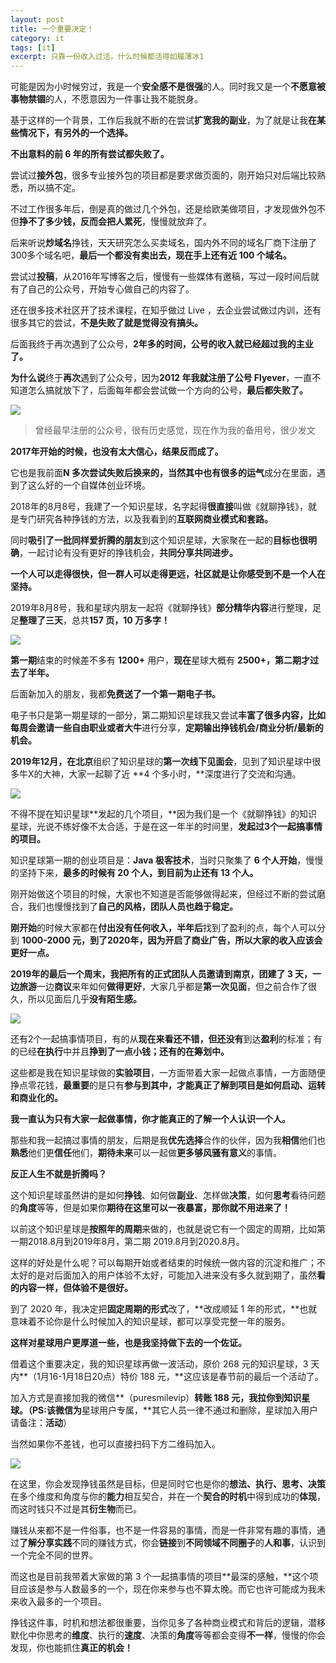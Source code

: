 ```yaml
---
layout: post
title: 一个重要决定！
category: it
tags: [it]
excerpt: 只靠一份收入过活，什么时候都活得如履薄冰1
---
```


可能是因为小时候穷过，我是一个**安全感不是很强**的人。同时我又是一个**不愿意被事物禁锢**的人，不愿意因为一件事让我不能脱身。

基于这样的一个背景，工作后我就不断的在尝试**扩宽我的副业**，为了就是让我**在某些情况下，有另外的一个选择。**

**不出意料的前 6 年的所有尝试都失败了。**

尝试过**接外包**，很多专业接外包的项目都是要求做页面的，刚开始只对后端比较熟悉，所以搞不定。

不过工作很多年后，倒是真的做过几个外包，还是给欧美做项目，才发现做外包不但**挣不了多少钱，反而会把人累死**，慢慢就放弃了。

后来听说**炒域名**挣钱，天天研究怎么买卖域名，国内外不同的域名厂商下注册了300多个域名吧，**最后一个都没有卖出去，现在手上还有近 100 个域名。**

尝试过**投稿**，从2016年写博客之后，慢慢有一些媒体有邀稿，写过一段时间后就有了自己的公众号，开始专心做自己的内容了。

还在很多技术社区开了技术课程，在知乎做过 Live ，去企业尝试做过内训，还有很多其它的尝试，**不是失败了就是觉得没有搞头。**

后面我终于再次遇到了公众号，**2年多的时间，公号的收入就已经超过我的主业了。**

**为什么说**终于**再次**遇到了公众号，因为**2012 年我就注册了公号 Flyever**，一直不知道怎么搞就放下了，后面每年都会尝试做一个方向的公号，**最后都失败了。**

![](http://favorites.ren/assets/images/2020/it/jueding01.jpg)

>曾经最早注册的公众号，很有历史感觉，现在作为我的备用号，很少发文

**2017年开始的时候，也没有太大信心，结果反而成了。**

它也是我前面**N 多次尝试失败后换来的，**当然其中也有很多的**运气**成分在里面，遇到了这么好的一个自媒体创业环境。

2018年的8月8号，我建了一个知识星球，名字起得**很直接**叫做《就聊挣钱》，就是专门研究各种挣钱的方法，以及我看到的**互联网商业模式和套路。**

同时**吸引了一批同样爱折腾的朋友**到这个知识星球，大家聚在一起的**目标也很明确**，一起讨论有没有更好的挣钱机会，**共同分享共同进步。**

**一个人可以走得很快，但一群人可以走得更远，社区就是让你感受到不是一个人在坚持。**

2019年8月8号，我和星球内朋友一起将《就聊挣钱》**部分精华内容**进行整理，足足**整理了三天**，总共**157 页，10 万多字！**

![](http://favorites.ren/assets/images/2020/it/jueding02.jpg)

**第一期**结束的时候差不多有 **1200+** 用户，**现在**星球大概有 **2500+，第二期才过去了半年。**

后面新加入的朋友，我都**免费送了一个第一期电子书。**

电子书只是第一期星球的一部分，第二期知识星球我又尝试**丰富了很多内容，**比如每周会邀请一些**自由职业或者大牛**进行分享，**定期输出挣钱机会/商业分析/最新的机会。**

**2019年12月，**在**北京**组织了知识星球的**第一次线下见面会**，见到了知识星球中很多牛X的大神，大家一起聊了近 **4 个多小时，**深度进行了交流和沟通。

![](http://favorites.ren/assets/images/2020/it/jueding03.jpg)

不得不提在知识星球**发起的几个项目，**因为我们是一个《就聊挣钱》的知识星球，光说不练好像不太合适，于是在这一年半的时间里，**发起过3个一起搞事情的项目。**

知识星球第一期的创业项目是：**Java 极客技术**，当时只聚集了 **6 个人开始**，慢慢的坚持下来，**最多的时候有 20 个人，到目前为止还有 13 个人。**

刚开始做这个项目的时候，大家也不知道是否能够做得起来，但经过不断的尝试磨合，我们也慢慢找到了**自己的风格，团队人员也趋于稳定。**

**刚开始**的时候大家都在**付出没有任何收入，半年后**找到了盈利的点，每个人可以分到 **1000-2000 元，**到了2020年，因为开启了商业广告，所以大家的**收入应该会更好一点。**

**2019年的最后一个周末，**我把所有的**正式团队人员邀请到南京，团建了 3 天，**一边**旅游**一边**商议**来年如何**做得更好**，大家几乎都是**第一次见面**，但之前合作了很久，所以见面后几乎**没有陌生感。**

![](http://favorites.ren/assets/images/2020/it/jueding04.jpg)

还有2个一起搞事情项目，有的从**现在来看还不错，**但还**没有**到达**盈利**的标准；有的已经**在执行**中并且**挣到了一点小钱；**还有的**在筹划中。**

这些都是我在知识星球做的**实验项目**，一方面带着大家一起做点事情，一方面随便挣点零花钱，**最重要**的是只有**参与到其中，**才能真正了解到**项目是如何启动、运转和商业化的。**

**我一直认为只有大家一起做事情，你才能真正的了解一个人认识一个人。**

那些和我一起搞过事情的朋友，后期是我**优先选择**合作的伙伴，因为我**相信**他们也**熟悉**他们更**信任**他们，**期待未来**可以一起做**更多够风骚有意义**的事情。

**反正人生不就是折腾吗？**

这个知识星球虽然讲的是如何**挣钱**、如何做**副业**、怎样做**决策**，如何**思考**看待问题的**角度**等等，但是如果你**期待在这里可以一夜暴富，那你就不用进来了！**

以前这个知识星球是**按照年的周期**来做的，也就是说它有一个固定的周期，比如第一期2018.8月到2019年8月，第二期 2019.8月到2020.8月。

这样的好处是什么呢？可以每期开始或者结束的时候统一做内容的沉淀和推广；不太好的是对后面加入的用户体验不太好，可能加入进来没有多久就到期了，虽然**看的内容一样，但体验不是很好。**

到了 2020 年，我决定把**固定周期的形式**改了，**改成顺延 1 年的形式，**也就意味着不论你是什么时候加入的知识星球，都可以享受完整一年的服务。

**这样对星球用户更厚道一些，也是我坚持做下去的一个佐证。**

借着这个重要决定，我的知识星球再做一波活动，原价 268 元的知识星球，3 天内**（1月16-1月18日20点）特价 188 元，**这应该是春节前的最后一个活动了。

加入方式是直接加我的微信**（puresmilevip）**转账 188 元，我拉你到知识星球。（PS:该微信为**星球用户专属，**其它人员一律不通过和删除，星球加入用户请备注：**活动**）

当然如果你不差钱，也可以直接扫码下方二维码加入。

![](http://favorites.ren/assets/images/2020/it/jueding05.jpg)

在这里，你会发现挣钱虽然是目标，但是同时它也是你的**想法、执行、思考、决策**在多个维度和角度与你的**能力**相互契合，并在一个**契合的时机**中得到成功的**体现**，而这时钱只不过是其**衍生物**而已。

赚钱从来都不是一件俗事，也不是一件容易的事情，而是一件非常有趣的事情，通过**了解分享实践**不同的赚钱方式，你会**链接**到**不同领域不同圈子**的**人和事**，认识到一个完全不同的世界。

而这也是目前我带着大家做的第 3 个一起搞事情的项目**最深的感触，**这个项目应该是参与人数最多的一个，现在你来参与也不算太晚。而它也许可能成为我未来收入最多的一个项目。

挣钱这件事，时机和想法都很重要，当你见多了各种商业模式和背后的逻辑，潜移默化中你思考的**维度**、执行的**速度**、决策的**角度**等等都会变得**不一样**，慢慢的你会发现，你也能抓住**真正的机会！**
